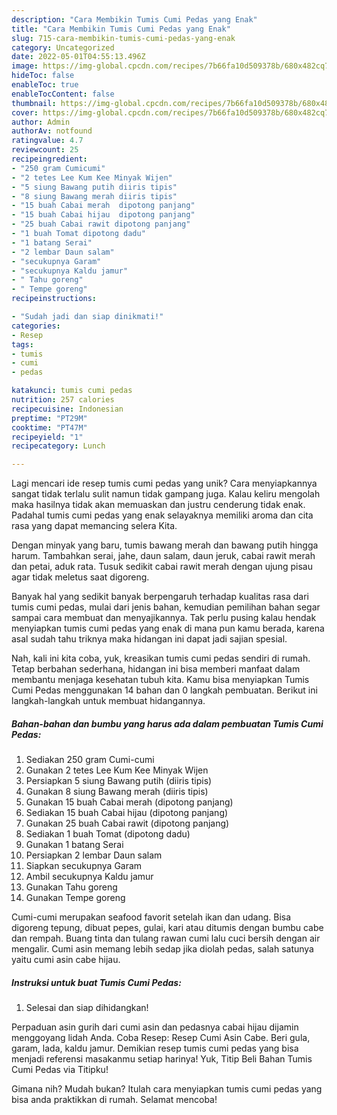 ```yaml
---
description: "Cara Membikin Tumis Cumi Pedas yang Enak"
title: "Cara Membikin Tumis Cumi Pedas yang Enak"
slug: 715-cara-membikin-tumis-cumi-pedas-yang-enak
category: Uncategorized
date: 2022-05-01T04:55:13.496Z
image: https://img-global.cpcdn.com/recipes/7b66fa10d509378b/680x482cq70/tumis-cumi-pedas-foto-resep-utama.jpg
hideToc: false
enableToc: true
enableTocContent: false
thumbnail: https://img-global.cpcdn.com/recipes/7b66fa10d509378b/680x482cq70/tumis-cumi-pedas-foto-resep-utama.jpg
cover: https://img-global.cpcdn.com/recipes/7b66fa10d509378b/680x482cq70/tumis-cumi-pedas-foto-resep-utama.jpg
author: Admin
authorAv: notfound
ratingvalue: 4.7
reviewcount: 25
recipeingredient:
- "250 gram Cumicumi"
- "2 tetes Lee Kum Kee Minyak Wijen"
- "5 siung Bawang putih diiris tipis"
- "8 siung Bawang merah diiris tipis"
- "15 buah Cabai merah  dipotong panjang"
- "15 buah Cabai hijau  dipotong panjang"
- "25 buah Cabai rawit dipotong panjang"
- "1 buah Tomat dipotong dadu"
- "1 batang Serai"
- "2 lembar Daun salam"
- "secukupnya Garam"
- "secukupnya Kaldu jamur"
- " Tahu goreng"
- " Tempe goreng"
recipeinstructions:

- "Sudah jadi dan siap dinikmati!"
categories:
- Resep
tags:
- tumis
- cumi
- pedas

katakunci: tumis cumi pedas 
nutrition: 257 calories
recipecuisine: Indonesian
preptime: "PT29M"
cooktime: "PT47M"
recipeyield: "1"
recipecategory: Lunch

---
```





Lagi mencari ide resep tumis cumi pedas yang unik? Cara menyiapkannya sangat tidak terlalu sulit namun tidak gampang juga. Kalau keliru mengolah maka hasilnya tidak akan memuaskan dan justru cenderung tidak enak. Padahal tumis cumi pedas yang enak selayaknya memiliki aroma dan cita rasa yang dapat memancing selera Kita.





Dengan minyak yang baru, tumis bawang merah dan bawang putih hingga harum. Tambahkan serai, jahe, daun salam, daun jeruk, cabai rawit merah dan petai, aduk rata. Tusuk sedikit cabai rawit merah dengan ujung pisau agar tidak meletus saat digoreng.

Banyak hal yang sedikit banyak berpengaruh terhadap kualitas rasa dari tumis cumi pedas, mulai dari jenis bahan, kemudian pemilihan bahan segar sampai cara membuat dan menyajikannya. Tak perlu pusing kalau hendak menyiapkan tumis cumi pedas yang enak di mana pun kamu berada, karena asal sudah tahu triknya maka hidangan ini dapat jadi sajian spesial.






Nah, kali ini kita coba, yuk, kreasikan tumis cumi pedas sendiri di rumah. Tetap berbahan sederhana, hidangan ini bisa memberi manfaat dalam membantu menjaga kesehatan tubuh kita. Kamu bisa menyiapkan Tumis Cumi Pedas menggunakan 14 bahan dan 0 langkah pembuatan. Berikut ini langkah-langkah untuk membuat hidangannya.

<!--inarticleads1-->

##### Bahan-bahan dan bumbu yang harus ada dalam pembuatan Tumis Cumi Pedas:

1. Sediakan 250 gram Cumi-cumi
1. Gunakan 2 tetes Lee Kum Kee Minyak Wijen
1. Persiapkan 5 siung Bawang putih (diiris tipis)
1. Gunakan 8 siung Bawang merah (diiris tipis)
1. Gunakan 15 buah Cabai merah  (dipotong panjang)
1. Sediakan 15 buah Cabai hijau  (dipotong panjang)
1. Gunakan 25 buah Cabai rawit (dipotong panjang)
1. Sediakan 1 buah Tomat (dipotong dadu)
1. Gunakan 1 batang Serai
1. Persiapkan 2 lembar Daun salam
1. Siapkan secukupnya Garam
1. Ambil secukupnya Kaldu jamur
1. Gunakan  Tahu goreng
1. Gunakan  Tempe goreng


Cumi-cumi merupakan seafood favorit setelah ikan dan udang. Bisa digoreng tepung, dibuat pepes, gulai, kari atau ditumis dengan bumbu cabe dan rempah. Buang tinta dan tulang rawan cumi lalu cuci bersih dengan air mengalir. Cumi asin memang lebih sedap jika diolah pedas, salah satunya yaitu cumi asin cabe hijau. 

<!--inarticleads2-->

##### Instruksi untuk buat Tumis Cumi Pedas:


1. Selesai dan siap dihidangkan!

Perpaduan asin gurih dari cumi asin dan pedasnya cabai hijau dijamin menggoyang lidah Anda. Coba Resep: Resep Cumi Asin Cabe. Beri gula, garam, lada, kaldu jamur. Demikian resep tumis cumi pedas yang bisa menjadi referensi masakanmu setiap harinya! Yuk, Titip Beli Bahan Tumis Cumi Pedas via Titipku! 

Gimana nih? Mudah bukan? Itulah cara menyiapkan tumis cumi pedas yang bisa anda praktikkan di rumah. Selamat mencoba!
